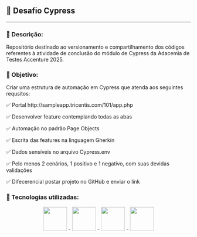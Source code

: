 <h2>📌 Desafio Cypress</h2>

<hr>

<h3>📝 Descrição:</h3>
<p>Repositório destinado ao versionamento e compartilhamento dos códigos referentes à atividade de conclusão do módulo de Cypress da Adacemia de Testes Accenture 2025.</p>

<h3>🎯 Objetivo:</h3>
<p>Criar uma estrutura de automação em Cypress que atenda aos seguintes requsitos:</P>

<p>✅ Portal http://sampleapp.tricentis.com/101/app.php</p>
<p>✅ Desenvolver feature contemplando todas as abas</p>
<p>✅ Automação no padrão Page Objects</p>
<p>✅ Escrita das features na linguagem Gherkin</p>
<p>✅ Dados sensíveis no arquivo Cypress.env</p>
<p>✅ Pelo menos 2 cenários, 1 positivo e 1 negativo, com suas devidas validações</p>
<p>✅ Difecerencial postar projeto no GitHub e enviar o link</p>

<h3>🔧 Tecnologias utilizadas:</h3>
<p align="center">
<img src="https://cdn.jsdelivr.net/gh/devicons/devicon@latest/icons/html5/html5-original.svg" height="65px"/> - 
<img src="https://cdn.jsdelivr.net/gh/devicons/devicon@latest/icons/javascript/javascript-original.svg" height="65px"/> - 
<img src="https://cdn.jsdelivr.net/gh/devicons/devicon@latest/icons/cypressio/cypressio-original.svg" height="65px"/> - 
<img src="https://cdn.jsdelivr.net/gh/devicons/devicon@latest/icons/cucumber/cucumber-plain.svg" height="65px"/>